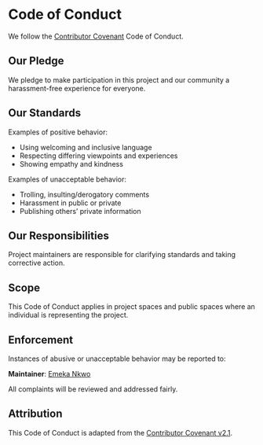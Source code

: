 # Code of Conduct

We follow the [Contributor Covenant](https://www.contributor-covenant.org/) Code of Conduct.

## Our Pledge

We pledge to make participation in this project and our community a harassment-free experience for everyone.

## Our Standards

Examples of positive behavior:

- Using welcoming and inclusive language
- Respecting differing viewpoints and experiences
- Showing empathy and kindness

Examples of unacceptable behavior:

- Trolling, insulting/derogatory comments
- Harassment in public or private
- Publishing others’ private information

## Our Responsibilities

Project maintainers are responsible for clarifying standards and taking corrective action.

## Scope

This Code of Conduct applies in project spaces and public spaces where an individual is representing the project.

## Enforcement

Instances of abusive or unacceptable behavior may be reported to:

**Maintainer**: [Emeka Nkwo](mailto:emekankwo49@gmail.com)

All complaints will be reviewed and addressed fairly.

## Attribution

This Code of Conduct is adapted from the [Contributor Covenant v2.1](https://www.contributor-covenant.org/version/2/1/code_of_conduct/).
